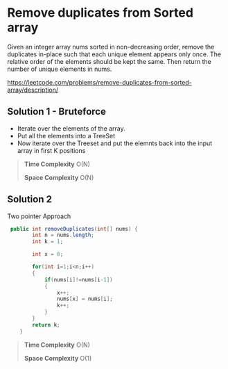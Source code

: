 # Remove duplicates from Sorted array

Given an integer array nums sorted in non-decreasing order, remove the duplicates in-place such that each unique element appears only once. The relative order of the elements should be kept the same. Then return the number of unique elements in nums.

https://leetcode.com/problems/remove-duplicates-from-sorted-array/description/


## Solution 1 - Bruteforce

- Iterate over the elements of the array.
- Put all the elements into a TreeSet
- Now iterate over the Treeset and put the elemnts back into the input array in first K positions


> __Time Complexity__ O(N)
> 
> __Space Complexity__ O(N)


## Solution 2

Two pointer Approach


```java
 public int removeDuplicates(int[] nums) {
        int n = nums.length;
        int k = 1;

        int x = 0;

        for(int i=1;i<n;i++)
        {
            if(nums[i]!=nums[i-1])
            {
                x++;
                nums[x] = nums[i];
                k++;
            }
        }
        return k;
    }
```

> __Time Complexity__ O(N)
> 
> __Space Complexity__ O(1)

